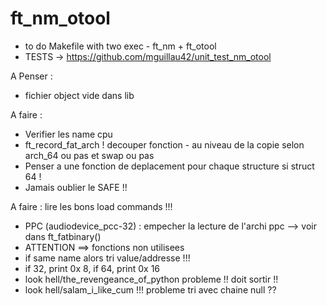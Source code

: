 # ft_nm_otool

- to do Makefile with two exec - ft_nm + ft_otool
- TESTS -> https://github.com/mguillau42/unit_test_nm_otool


A Penser :
- fichier object vide dans lib

A faire :
- Verifier les name cpu
- ft_record_fat_arch ! decouper fonction - au niveau de la copie selon arch_64 ou pas et swap ou pas
- Penser a une fonction de deplacement pour chaque structure si struct 64 !
- Jamais oublier le SAFE !!



A faire : lire les bons load commands !!!

* PPC (audiodevice_pcc-32) : empecher la lecture de l'archi ppc --> voir dans ft_fatbinary()
* ATTENTION ==> fonctions non utilisees
* if same name alors tri value/addresse !!!
* if 32, print 0x 8, if 64, print 0x 16
* look hell/the_revengeance_of_python probleme !! doit sortir !!
* look hell/salam_i_like_cum !!! probleme tri avec chaine null ??
